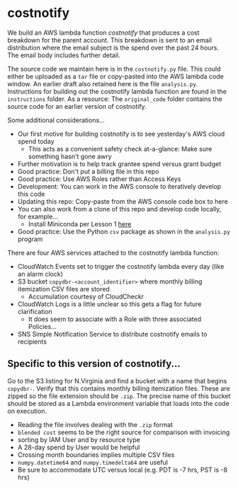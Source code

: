 # costnotify

We build an AWS lambda function *costnotify* that produces a cost breakdown for the parent account. This breakdown is sent 
to an email distribution where the email subject is the spend over the past 24 hours. The email body includes further detail.


The source code we maintain here is in the `costnotify.py` file. This could either be uploaded as a `tar` file or copy-pasted into
the AWS lambda code window. An earlier draft also retained here is the file `analysis.py`.  
Instructions for building out the costnotify lambda function are found in the `instructions` folder. 
As a resource: The `original_code` folder contains the source code for an earlier version of costnotify. 

Some additional considerations...

- Our first motive for building costnotify is to see yesterday's AWS cloud spend today
  - This acts as a convenient safety check at-a-glance: Make sure something hasn't gone awry
- Further motivation is to help track grantee spend versus grant budget
- Good practice: Don't put a billing file in this repo
- Good practice: Use AWS Roles rather than Access Keys
- Development: You can work in the AWS console to iteratively develop this code
- Updating this repo: Copy-paste from the AWS console code box to here
- You can also work from a clone of this repo and develop code locally, for example...
  - Install Miniconda per Lesson 1 [here](https://carpentrieslab.github.io/python-aos-lesson/)
- Good practice: Use the Python `csv` package as shown in the `analysis.py` program 


There are four AWS services attached to the costnotify lambda function:


* CloudWatch Events set to trigger the costnotify lambda every day (like an alarm clock)
* S3 bucket `copydbr-<account_identifier>` where monthly billing itemization CSV files are stored
  * Accumulation courtesy of CloudCheckr 
* CloudWatch Logs is a little unclear so this gets a flag for future clarification
  * It does seem to associate with a Role with three associated Policies...
* SNS Simple Notification Service to distribute costnotify emails to recipients


## Specific to this version of costnotify...


Go to the S3 listing for N.Virginia and find a bucket with a name that begins `copydbr-`. Verify that this contains monthly 
billing itemization files. These are zipped so the file extension should be `.zip`. The precise name of this bucket should
be stored as a Lambda environment variable that loads into the code on execution. 

- Reading the file involves dealing with the `.zip` format
- `blended cost` seems to be the right source for comparison with invoicing
- sorting by IAM User and by resource type
- A 28-day spend by User would be helpful
- Crossing month boundaries implies multiple CSV files
- `numpy.datetime64` and `numpy.timedelta64` are useful
- Be sure to accommodate UTC versus local (e.g. PDT is -7 hrs, PST is -8 hrs)
